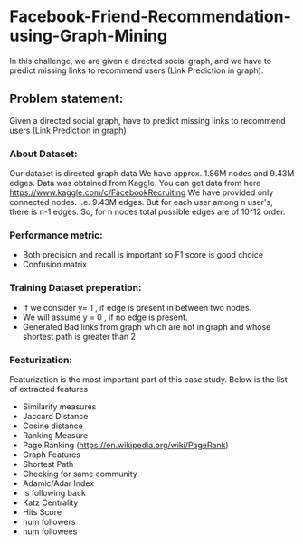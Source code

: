 # Facebook-Friend-Recommendation-using-Graph-Mining
In this challenge, we are given a directed social graph, and we have to predict missing links to recommend users (Link Prediction in graph).

## Problem statement: 

Given a directed social graph, have to predict missing links to recommend users (Link Prediction in graph)

### About Dataset:
Our dataset is directed graph data
We have approx. 1.86M nodes and 9.43M edges.
Data was obtained from Kaggle. You can get data from here https://www.kaggle.com/c/FacebookRecruiting
We have provided only connected nodes. i.e. 9.43M edges. But for each user among n user's, there is n-1 edges. So, for n nodes total possible edges are of 10^12 order.


### Performance metric:
* Both precision and recall is important so F1 score is good choice
* Confusion matrix


### Training Dataset preperation:
* If we consider y= 1 , if edge is present in between two nodes.
* We will assume y = 0 , if no edge is present.
* Generated Bad links from graph which are not in graph and whose shortest path is greater than 2

### Featurization:
Featurization is the most important part of this case study. Below is the list of extracted features

- Similarity measures
- Jaccard Distance
- Cosine distance
- Ranking Measure
- Page Ranking (https://en.wikipedia.org/wiki/PageRank)
- Graph Features
- Shortest Path
- Checking for same community
- Adamic/Adar Index
- Is following back
- Katz Centrality
- Hits Score
- num followers
- num followees
